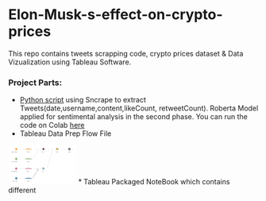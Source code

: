 # Elon-Musk-s-effect-on-crypto-prices
This repo contains tweets scrapping code, crypto prices dataset &amp; Data Vizualization using Tableau Software.

### Project Parts:
* [Python script](https://github.com/bacembendaly99/Elon-Musk-s-effect-on-crypto-prices/blob/main/Tweets%20Scraping%20Script.ipynb) using Sncrape to extract Tweets(date,username,content,likeCount, retweetCount). Roberta Model applied for sentimental analysis in the second phase.
You can run the code on Colab [here](https://colab.research.google.com/drive/1GYWuWS2pdiCGLl3kq2sMJzonaH0mNXlv?usp=sharing)
* Tableau Data Prep Flow File
<img src="DataPrep.png" height=80> 
* Tableau Packaged NoteBook which contains different
